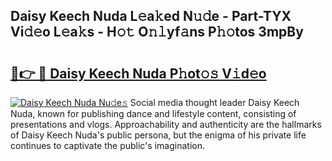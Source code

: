 ## Daisy Keech Nuda L𝚎a𝚔ed N𝚞𝚍e - Part-TYX Vi𝚍𝚎o L𝚎a𝚔s - H𝚘𝚝 O𝚗𝚕yf𝚊ns P𝚑𝚘tos 3mpBy

# <h2><a href="http://kf8h1nt.oniu.top/?m=Daisy+Keech+Nuda">🔗👉 🔴 Daisy Keech Nuda P𝚑ot𝚘𝚜 V𝚒d𝚎o</a></h2>

[![Daisy Keech Nuda Nu𝚍e𝚜](https://i.imgur.com/0qMVB7G.gif)](http://kf8h1nt.oniu.top/?m=Daisy+Keech+Nuda)
Social media thought leader Daisy Keech Nuda, known for publishing dance and lifestyle content, consisting of presentations and vlogs. Approachability and authenticity are the hallmarks of Daisy Keech Nuda's public persona, but the enigma of his private life continues to captivate the public's imagination.  

